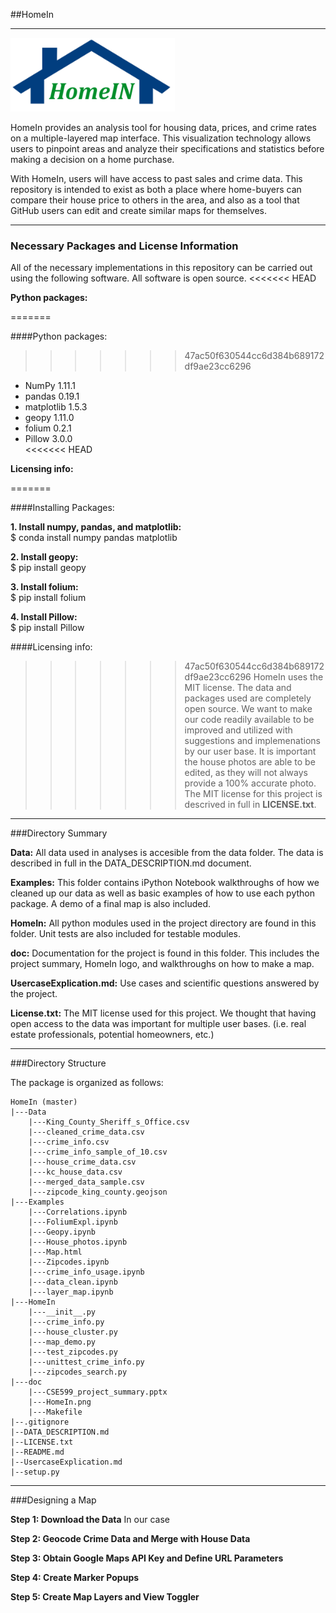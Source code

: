 ##HomeIn

----

<img src="doc/HomeIn.png">

HomeIn provides an analysis tool for  housing data, prices, and crime rates on a multiple-layered map interface.  This visualization technology allows users to pinpoint areas and analyze their specifications and statistics before making a decision on a home purchase.

With HomeIn, users will have  access to past sales and crime data.  This repository is intended to exist as both a place where home-buyers can compare their house price to others in the area, and also as a tool that GitHub users can edit and create similar maps for themselves.

----

### Necessary Packages and License Information

All of the necessary implementations in this repository can be carried out using the following software.  All software is open source.
<<<<<<< HEAD

**Python packages:**

=======
  
####Python packages:
  
>>>>>>> 47ac50f630544cc6d384b689172df9ae23cc6296
- NumPy 1.11.1  
- pandas 0.19.1  
- matplotlib 1.5.3  
- geopy 1.11.0  
- folium 0.2.1  
- Pillow 3.0.0  
<<<<<<< HEAD

**Licensing info:**

=======
  
####Installing Packages:
  
**1. Install numpy, pandas, and matplotlib:**  
$ conda install numpy pandas matplotlib
  
**2. Install geopy:**  
$ pip install geopy
  
**3. Install folium:**  
$ pip install folium
  
**4. Install Pillow:**  
$ pip install Pillow
  
####Licensing info:
  
>>>>>>> 47ac50f630544cc6d384b689172df9ae23cc6296
HomeIn uses the MIT license.  The data and packages used are completely open source.  We want to make  our code readily available  to be improved and utilized with suggestions and implemenations by our user base.  It is important the house photos are able to be edited, as they will not always provide a 100% accurate photo.  The MIT license for this project is descrived in full in **LICENSE.txt**.

----

###Directory Summary

**Data:** All data used in analyses is accesible from the data folder.  The data is described in full in the DATA_DESCRIPTION.md document.

**Examples:** This folder contains iPython Notebook walkthroughs of how we cleaned up our data as well as basic examples of how to use each python package.  A demo of a final map is also included.

**HomeIn:** All python modules used in the project directory are found in this folder.  Unit tests are also included for testable modules.

**doc:** Documentation for the project is found in this folder.  This includes the project summary, HomeIn logo, and walkthroughs on how to make a map.

**UsercaseExplication.md:** Use cases and scientific questions answered by the project.

**License.txt:** The  MIT license used for this project.  We thought that having open access to the data was important for multiple user bases. (i.e. real estate professionals, potential homeowners, etc.)

----

###Directory Structure

The package is organized as follows:

    HomeIn (master)  
    |---Data  
        |---King_County_Sheriff_s_Office.csv  
        |---cleaned_crime_data.csv  
        |---crime_info.csv  
        |---crime_info_sample_of_10.csv  
        |---house_crime_data.csv  
        |---kc_house_data.csv  
        |---merged_data_sample.csv  
        |---zipcode_king_county.geojson  
    |---Examples  
        |---Correlations.ipynb  
        |---FoliumExpl.ipynb  
        |---Geopy.ipynb  
        |---House_photos.ipynb  
        |---Map.html  
        |---Zipcodes.ipynb  
        |---crime_info_usage.ipynb  
        |---data_clean.ipynb  
        |---layer_map.ipynb  
    |---HomeIn  
        |---__init__.py  
        |---crime_info.py  
        |---house_cluster.py  
        |---map_demo.py  
        |---test_zipcodes.py  
        |---unittest_crime_info.py  
        |---zipcodes_search.py  
    |---doc
        |---CSE599_project_summary.pptx  
        |---HomeIn.png  
        |---Makefile  
    |--.gitignore  
    |--DATA_DESCRIPTION.md  
    |--LICENSE.txt  
    |--README.md  
    |--UsercaseExplication.md  
    |--setup.py  

----

###Designing a Map

**Step 1: Download the Data**
In our case

**Step 2: Geocode Crime Data and Merge with House Data**

**Step 3: Obtain Google Maps API Key and Define URL Parameters**

**Step 4: Create Marker Popups**

**Step 5: Create Map Layers and View Toggler**
